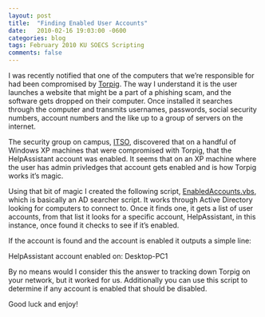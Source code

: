 ```yaml
---
layout: post
title:  "Finding Enabled User Accounts"
date:   2010-02-16 19:03:00 -0600
categories: blog
tags: February 2010 KU SOECS Scripting
comments: false
---
```

I was recently notified that one of the computers that we’re responsible for had been compromised by [Torpig](http://www.sophos.com/security/analyses/viruses-and-spyware/trojtorpiga.html). The way I understand it is the user launches a website that might be a part of a phishing scam, and the software gets dropped on their computer. Once installed it searches through the computer and transmits usernames, passwords, social security numbers, account numbers and the like up to a group of servers on the internet.

The security group on campus, [ITSO](http://www.security.ku.edu/), discovered that on a handful of Windows XP machines that were compromised with Torpig, that the HelpAssistant account was enabled. It seems that on an XP machine where the user has admin privledges that account gets enabled and is how Torpig works it’s magic.

Using that bit of magic I created the following script, [EnabledAccounts.vbs](https://github.com/jeffpatton1971/mod-posh/blob/master/vbs/production/EnabledAccounts.vbs), which is basically an AD searcher script. It works through Active Directory looking for computers to connect to. Once it finds one, it gets a list of user accounts, from that list it looks for a specific account, HelpAssistant, in this instance, once found it checks to see if it’s enabled.

If the account is found and the account is enabled it outputs a simple line:

HelpAssistant account enabled on: Desktop-PC1

By no means would I consider this the answer to tracking down Torpig on your network, but it worked for us. Additionally you can use this script to determine if any account is enabled that should be disabled.

Good luck and enjoy!
